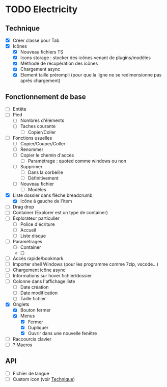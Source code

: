 # TODO Electricity
## Technique
* [x] Créer classe pour Tab
* [x] Icônes 
  * [x] Nouveau fichiers TS
  * [x] Icons storage : stocker des icônes venant de plugins/modèles
  * [x] Méthode de récupération des icônes
  * [x] Chargement async
  * [x] Element taille prérempli (pour que la ligne ne se redimensionne pas après chargement)
## Fonctionnement de base
* [ ] Entête
* [ ] Pied
  * [ ] Nombres d'éléments
  * [ ] Taches courante 
    * [ ] Copier/Coller
* [ ] Fonctions usuelles
  * [ ] Copier/Couper/Coller
  * [ ] Renommer
  * [ ] Copier le chemin d'accès
    * [ ] Paramétrage : quoted comme windows ou non
  * [ ] Supprimer
    * [ ] Dans la corbeille
    * [ ] Définitivement
  * [ ] Nouveau fichier
    * [ ] Modèles
* [x] Liste dossier dans flèche breadcrumb
  * [x] Icône à gauche de l'item 
* [ ] Drag drop
* [ ] Container (Explorer est un type de container)
* [ ] Explorateur particulier
  * [ ] Police d'écriture
  * [ ] Accueil
  * [ ] Liste disque
* [ ] Paramétrages
  * [ ] Container
  * [ ] 
* [ ] Accès rapide/bookmark
* [ ] Importer shell Windows (pour les programme comme 7zip, vscode...)
* [ ] Chargement icône async
* [ ] Informations sur hover fichier/dossier
* [ ] Colonne dans l'affichage liste
  * [ ] Date création
  * [ ] Date modification
  * [ ] Taille fichier
* [x] Onglets
  * [x] Bouton fermer
  * [x] Menus
    * [x] Fermer
    * [x] Dupliquer
    * [x] Ouvrir dans une nouvelle fenêtre
* [ ] Raccourcis clavier
* [ ] ? Macros
## API
* [ ] Fichier de langue
* [ ] Custom icon (voir [Technique](#technique))